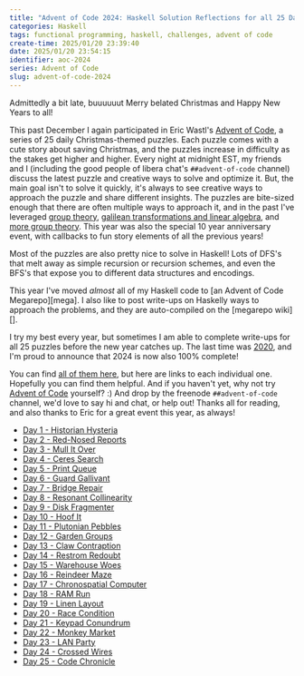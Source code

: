 ```yaml
---
title: "Advent of Code 2024: Haskell Solution Reflections for all 25 Days"
categories: Haskell
tags: functional programming, haskell, challenges, advent of code
create-time: 2025/01/20 23:39:40
date: 2025/01/20 23:54:15
identifier: aoc-2024
series: Advent of Code
slug: advent-of-code-2024
---
```


Admittedly a bit late, buuuuuut Merry belated Christmas and Happy New Years to
all!

This past December I again participated in Eric Wastl's [Advent of Code][], a
series of 25 daily Christmas-themed puzzles. Each puzzle comes with a cute
story about saving Christmas, and the puzzles increase in difficulty as the
stakes get higher and higher.  Every night at midnight EST, my friends and I
(including the good people of libera chat's `##advent-of-code` channel) discuss
the latest puzzle and creative ways to solve and optimize it. But, the main
goal isn't to solve it quickly, it's always to see creative ways to approach
the puzzle and share different insights. The puzzles are bite-sized enough that
there are often multiple ways to approach it, and in the past I've leveraged
[group theory][alchemical], [galilean transformations and linear algebra][gal],
and [more group theory][shuffle]. This year was also the special 10 year
anniversary event, with callbacks to fun story elements of all the previous
years!

[Advent of Code]: http://adventofcode.com/
[alchemical]: https://blog.jle.im/entry/alchemical-groups.html
[gal]: https://blog.jle.im/entry/shifting-the-stars.html
[shuffle]: https://blog.jle.im/entry/shuffling-things-up.html

Most of the puzzles are also pretty nice to solve in Haskell! Lots of DFS's
that melt away as simple recursion or recursion schemes, and even the BFS's
that expose you to different data structures and encodings.

This year I've moved _almost_ all of my Haskell code to [an Advent of Code
Megarepo][mega].  I also like to post write-ups on Haskelly ways to approach
the problems, and they are auto-compiled on the [megarepo wiki][].

[megarepo]: https://github.com/mstksg/advent-of-code
[reflections]: https://github.com/mstksg/advent-of-code/wiki

I try my best every year, but sometimes I am able to complete write-ups for all
25 puzzles before the new year catches up. The last time was [2020][], and I'm
proud to announce that 2024 is now also 100% complete!

[2020]: https://blog.jle.im/entry/advent-of-code-2020.html

You can find [all of them here][reflections-2024], but here are links to each
individual one.  Hopefully you can find them helpful.  And if you haven't yet, why
not try [Advent of Code][] yourself? :)  And drop by the freenode
`##advent-of-code` channel, we'd love to say hi and chat, or help out!  Thanks
all for reading, and also thanks to Eric for a great event this year, as
always!

[reflections-2024]: https://github.com/mstksg/advent-of-code/wiki/Reflections-2024

* [Day 1 - Historian Hysteria][day01]
* [Day 2 - Red-Nosed Reports][day02]
* [Day 3 - Mull It Over][day03]
* [Day 4 - Ceres Search][day04]
* [Day 5 - Print Queue][day05]
* [Day 6 - Guard Gallivant][day06]
* [Day 7 - Bridge Repair][day07]
* [Day 8 - Resonant Collinearity][day08]
* [Day 9 - Disk Fragmenter][day09]
* [Day 10 - Hoof It][day10]
* [Day 11 - Plutonian Pebbles][day11]
* [Day 12 - Garden Groups][day12]
* [Day 13 - Claw Contraption][day13]
* [Day 14 - Restrom Redoubt][day14]
* [Day 15 - Warehouse Woes][day15]
* [Day 16 - Reindeer Maze][day16]
* [Day 17 - Chronospatial Computer][day17]
* [Day 18 - RAM Run][day18]
* [Day 19 - Linen Layout][day19]
* [Day 20 - Race Condition][day20]
* [Day 21 - Keypad Conundrum][day21]
* [Day 22 - Monkey Market][day22]
* [Day 23 - LAN Party][day23]
* [Day 24 - Crossed Wires][day24]
* [Day 25 - Code Chronicle][day25]

[day01]: https://github.com/mstksg/advent-of-code/blob/main/reflections/2024/day01.md
[day02]: https://github.com/mstksg/advent-of-code/blob/main/reflections/2024/day02.md
[day03]: https://github.com/mstksg/advent-of-code/blob/main/reflections/2024/day03.md
[day04]: https://github.com/mstksg/advent-of-code/blob/main/reflections/2024/day04.md
[day05]: https://github.com/mstksg/advent-of-code/blob/main/reflections/2024/day05.md
[day06]: https://github.com/mstksg/advent-of-code/blob/main/reflections/2024/day06.md
[day07]: https://github.com/mstksg/advent-of-code/blob/main/reflections/2024/day07.md
[day08]: https://github.com/mstksg/advent-of-code/blob/main/reflections/2024/day08.md
[day09]: https://github.com/mstksg/advent-of-code/blob/main/reflections/2024/day09.md
[day10]: https://github.com/mstksg/advent-of-code/blob/main/reflections/2024/day10.md
[day11]: https://github.com/mstksg/advent-of-code/blob/main/reflections/2024/day11.md
[day12]: https://github.com/mstksg/advent-of-code/blob/main/reflections/2024/day12.md
[day13]: https://github.com/mstksg/advent-of-code/blob/main/reflections/2024/day13.md
[day14]: https://github.com/mstksg/advent-of-code/blob/main/reflections/2024/day14.md
[day15]: https://github.com/mstksg/advent-of-code/blob/main/reflections/2024/day15.md
[day16]: https://github.com/mstksg/advent-of-code/blob/main/reflections/2024/day16.md
[day17]: https://github.com/mstksg/advent-of-code/blob/main/reflections/2024/day17.md
[day18]: https://github.com/mstksg/advent-of-code/blob/main/reflections/2024/day18.md
[day19]: https://github.com/mstksg/advent-of-code/blob/main/reflections/2024/day19.md
[day20]: https://github.com/mstksg/advent-of-code/blob/main/reflections/2024/day20.md
[day21]: https://github.com/mstksg/advent-of-code/blob/main/reflections/2024/day21.md
[day22]: https://github.com/mstksg/advent-of-code/blob/main/reflections/2024/day22.md
[day23]: https://github.com/mstksg/advent-of-code/blob/main/reflections/2024/day23.md
[day24]: https://github.com/mstksg/advent-of-code/blob/main/reflections/2024/day24.md
[day25]: https://github.com/mstksg/advent-of-code/blob/main/reflections/2024/day25.md
